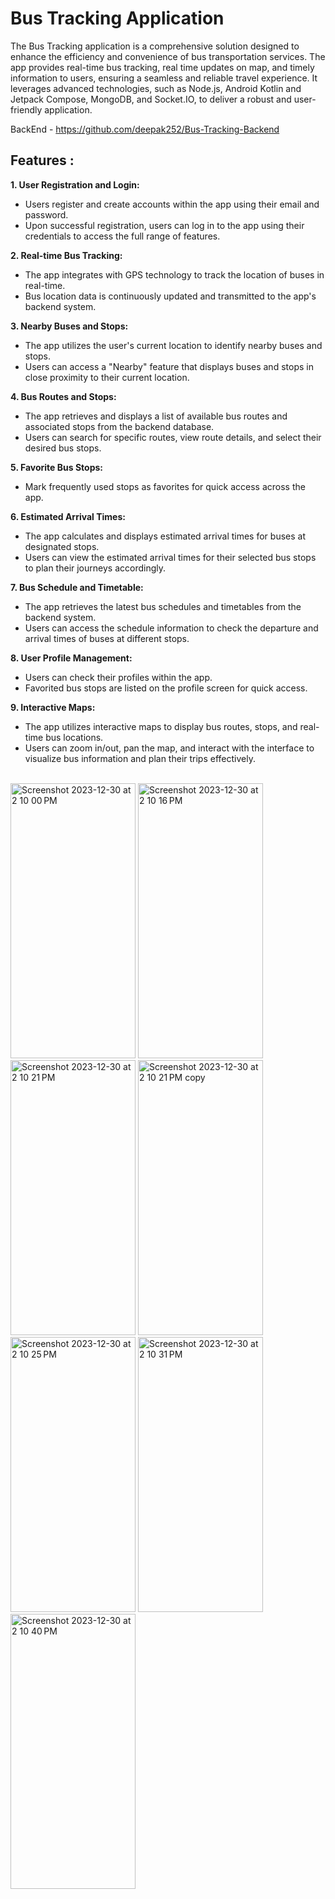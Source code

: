 # Bus Tracking Application

The Bus Tracking application is a comprehensive solution designed to enhance the efficiency and convenience of bus transportation services. The app provides real-time bus tracking, real time updates on map, and timely information to users, ensuring a seamless and reliable travel experience. It leverages advanced technologies, such as Node.js, Android Kotlin and Jetpack Compose, MongoDB, and Socket.IO, to deliver a robust and user-friendly application.

BackEnd - https://github.com/deepak252/Bus-Tracking-Backend

## Features : 
**1. User Registration and Login:**
- Users register and create accounts within the app using their email and password.
- Upon successful registration, users can log in to the app using their credentials to access the full range of features.
  
**2. Real-time Bus Tracking:**
- The app integrates with GPS technology to track the location of buses in real-time.
- Bus location data is continuously updated and transmitted to the app's backend system.
  
**3. Nearby Buses and Stops:**
- The app utilizes the user's current location to identify nearby buses and stops.
- Users can access a "Nearby" feature that displays buses and stops in close proximity to their current location.
  
**4. Bus Routes and Stops:**
- The app retrieves and displays a list of available bus routes and associated stops from the backend database.
- Users can search for specific routes, view route details, and select their desired bus stops.

**5. Favorite Bus Stops:**
- Mark frequently used stops as favorites for quick access across the app.

**6. Estimated Arrival Times:**
- The app calculates and displays estimated arrival times for buses at designated stops.
- Users can view the estimated arrival times for their selected bus stops to plan their journeys accordingly.

**7. Bus Schedule and Timetable:**
- The app retrieves the latest bus schedules and timetables from the backend system.
- Users can access the schedule information to check the departure and arrival times of buses at different stops.
  
**8. User Profile Management:**
- Users can check their profiles within the app.
- Favorited bus stops are listed on the profile screen for quick access.
  
**9. Interactive Maps:**
- The app utilizes interactive maps to display bus routes, stops, and real-time bus locations.
- Users can zoom in/out, pan the map, and interact with the interface to visualize bus information and plan their trips effectively.

<br>

<img height="440" width="200" alt="Screenshot 2023-12-30 at 2 10 00 PM" src="https://github.com/deepak252/Bus-Tracking-App-Kotlin/assets/72331440/68c8ed30-bfe6-4388-9ccf-d17b3aed16b3">
<img height="440" width="200" alt="Screenshot 2023-12-30 at 2 10 16 PM" src="https://github.com/deepak252/Bus-Tracking-App-Kotlin/assets/72331440/00c18572-a8c1-4119-8019-529f62d819c2">
<img height="440" width="200" alt="Screenshot 2023-12-30 at 2 10 21 PM" src="https://github.com/deepak252/Bus-Tracking-App-Kotlin/assets/72331440/76552460-b28b-4de1-8551-f3d03a369634">
<img height="440" width="200" alt="Screenshot 2023-12-30 at 2 10 21 PM copy" src="https://github.com/deepak252/Bus-Tracking-App-Kotlin/assets/72331440/238a1020-00b5-4dd6-b564-42707f5050b3">
<img height="440" width="200" alt="Screenshot 2023-12-30 at 2 10 25 PM" src="https://github.com/deepak252/Bus-Tracking-App-Kotlin/assets/72331440/fc304d6f-ec4a-4b9a-9da1-5718907949d9">
<img height="440" width="200" alt="Screenshot 2023-12-30 at 2 10 31 PM" src="https://github.com/deepak252/Bus-Tracking-App-Kotlin/assets/72331440/48fd89ec-7867-4f3f-9cbc-6b667078cf14">
<img height="440" width="200" alt="Screenshot 2023-12-30 at 2 10 40 PM" src="https://github.com/deepak252/Bus-Tracking-App-Kotlin/assets/72331440/b93c0c96-113e-4fed-8231-e1db1c376adb">

